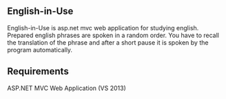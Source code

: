 English-in-Use
------------
English-in-Use is asp.net mvc web application for studying english. 
Prepared english phrases are spoken in a random order.
You have to recall the translation of the phrase
and after a short pause it is spoken by the program automatically.

Requirements
------------
ASP.NET MVC Web Application (VS 2013)

